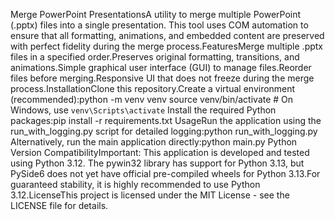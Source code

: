 Merge PowerPoint PresentationsA utility to merge multiple PowerPoint (.pptx) files into a single presentation. This tool uses COM automation to ensure that all formatting, animations, and embedded content are preserved with perfect fidelity during the merge process.FeaturesMerge multiple .pptx files in a specified order.Preserves original formatting, transitions, and animations.Simple graphical user interface (GUI) to manage files.Reorder files before merging.Responsive UI that does not freeze during the merge process.InstallationClone this repository.Create a virtual environment (recommended):python -m venv venv
source venv/bin/activate  # On Windows, use `venv\Scripts\activate`
Install the required Python packages:pip install -r requirements.txt
UsageRun the application using the run_with_logging.py script for detailed logging:python run_with_logging.py
Alternatively, run the main application directly:python main.py
Python Version CompatibilityImportant: This application is developed and tested using Python 3.12. The pywin32 library has support for Python 3.13, but PySide6 does not yet have official pre-compiled wheels for Python 3.13.For guaranteed stability, it is highly recommended to use Python 3.12.LicenseThis project is licensed under the MIT License - see the LICENSE file for details.